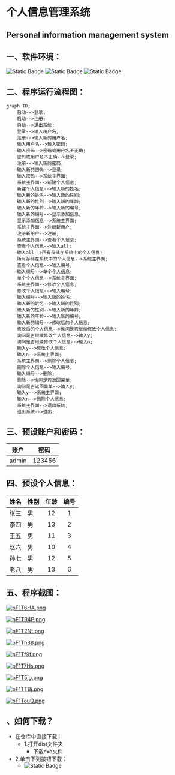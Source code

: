 # 个人信息管理系统
## Personal information management system
## 一、软件环境：
![Static Badge](https://img.shields.io/badge/%E7%BC%96%E5%86%99%E7%8E%AF%E5%A2%83-Python-rgb(43%2C124%2C254)?style=plastic&logo=python&logoColor=rgb(255%2C255%2C255)&label=%E7%BC%96%E5%86%99%E7%8E%AF%E5%A2%83&labelColor=rgb(91%2C91%2C91)&color=rgb(44%2C125%2C255)&cacheSeconds=3600)
![Static Badge](https://img.shields.io/badge/%E7%B3%BB%E7%BB%9F-Windows11-rgb(43%2C124%2C254)?style=plastic&logo=windows&logoColor=rgb(255%2C255%2C255)&label=%E7%BC%96%E5%86%99%E7%8E%AF%E5%A2%83&labelColor=rgb(91%2C91%2C91)&color=rgb(7%2C128%2C216)&cacheSeconds=3600)
![Static Badge](https://img.shields.io/badge/%E7%BC%96%E8%BE%91%E5%99%A8-Microsoft%20VS%20Code-rgb(35%2C168%2C242)?style=plastic&logoColor=rgb(255%2C255%2C255)&label=%E7%BC%96%E8%BE%91%E5%99%A8&labelColor=rgb(91%2C91%2C91)&color=rgb(34%2C168%2C242)&cacheSeconds=3600&link=https%3A%2F%2Fcode.visualstudio.com%2Fdownload)

## 二、程序运行流程图：

```mermaid
graph TD;
    启动-->登录;
    启动-->注册;
    启动-->退出系统;
    登录-->输入用户名;
    注册-->输入新的用户名;
    输入用户名-->输入密码;
    输入密码-->密码或用户名不正确;
    密码或用户名不正确-->登录;
    注册-->输入新的密码;
    输入新的密码-->登录;
    输入密码-->系统主界面;
    系统主界面-->新建个人信息;
    新建个人信息-->输入新的姓名;
    输入新的姓名-->输入新的性别;
    输入新的性别-->输入新的年龄;
    输入新的年龄-->输入新的编号;
    输入新的编号-->显示添加信息;
    显示添加信息-->系统主界面;
    系统主界面-->注册新用户;
    注册新用户-->注册;
    系统主界面-->查看个人信息;
    查看个人信息-->输入all;
    输入all-->所有存储在系统中的个人信息;
    所有存储在系统中的个人信息-->系统主界面;
    查看个人信息-->输入编号;
    输入编号-->单个个人信息;
    单个个人信息-->系统主界面;
    系统主界面-->修改个人信息;
    修改个人信息-->输入编号;
    输入编号-->输入新的姓名;
    输入新的姓名-->输入新的性别;
    输入新的性别-->输入新的年龄;
    输入新的年龄-->输入新的编号;
    输入新的编号-->修改后的个人信息;
    修改后的个人信息-->询问是否继续修改个人信息;
    询问是否继续修改个人信息-->输入y;
    询问是否继续修改个人信息-->输入n;
    输入y-->修改个人信息;
    输入n-->系统主界面;
    系统主界面-->删除个人信息;
    删除个人信息-->输入编号;
    输入编号-->删除;
    删除-->询问是否返回菜单;
    询问是否返回菜单-->输入y;
    输入y-->系统主界面;
    输入n-->删除个人信息;
    系统主界面-->退出系统;
    退出系统-->退出;
```

## 三、预设账户和密码：
| 账户      | 密码      |
| :-----------: | :-----------: |
| admin      | 123456       |

## 四、预设个人信息：
| 姓名 	| 性别 	| 年龄 	| 编号 	|
|------	|------	|:----:	|:----:	|
| 张三 	|  男  	|  12  	|   1  	|
| 李四 	|  男  	|  13  	|   2  	|
| 王五 	|  男  	|  11  	|   3  	|
| 赵六 	|  男  	|  10  	|   4  	|
| 孙七 	|  男  	|  12  	|   5  	|
| 老八 	|  男  	|  13  	|   6  	|

## 五、程序截图：
[![pF1T6HA.png](https://s11.ax1x.com/2024/02/07/pF1T6HA.png)](https://imgse.com/i/pF1T6HA)

[![pF1TR4P.png](https://s11.ax1x.com/2024/02/07/pF1TR4P.png)](https://imgse.com/i/pF1TR4P)

[![pF1T2Nt.png](https://s11.ax1x.com/2024/02/07/pF1T2Nt.png)](https://imgse.com/i/pF1T2Nt)

[![pF1Th38.png](https://s11.ax1x.com/2024/02/07/pF1Th38.png)](https://imgse.com/i/pF1Th38)

[![pF1Tf9f.png](https://s11.ax1x.com/2024/02/07/pF1Tf9f.png)](https://imgse.com/i/pF1Tf9f)

[![pF1T7Hs.png](https://s11.ax1x.com/2024/02/07/pF1T7Hs.png)](https://imgse.com/i/pF1T7Hs)

[![pF1T5jg.png](https://s11.ax1x.com/2024/02/07/pF1T5jg.png)](https://imgse.com/i/pF1T5jg)

[![pF1TTBj.png](https://s11.ax1x.com/2024/02/07/pF1TTBj.png)](https://imgse.com/i/pF1TTBj)

[![pF1TouQ.png](https://s11.ax1x.com/2024/02/07/pF1TouQ.png)](https://imgse.com/i/pF1TouQ)

## 、如何下载？
- 在仓库中直接下载：
  - 1.打开dist文件夹
      - 下载exe文件
- 2.单击下列按钮下载：
  - <img alt="Static Badge" src="https://img.shields.io/badge/V1.0-%E7%82%B9%E5%87%BB%E6%AD%A4%E5%A4%84%E4%B8%8B%E8%BD%BD-brightgreen?style=social&logo=download&link=https%3A%2F%2Fo8.cn%2FgrOQ">

